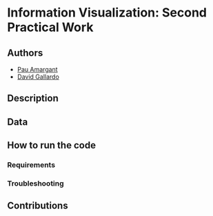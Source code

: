 # Information Visualization: Second Practical Work

## Authors
- [Pau Amargant](github.com/pamargant)
- [David Gallardo](github.com/dagallgit)
  
## Description


## Data


## How to run the code



### Requirements


### Troubleshooting


## Contributions

